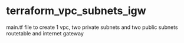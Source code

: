 # terraform_vpc_subnets_igw
main.tf file to create 1 vpc, two private subnets and two public subnets routetable and internet gateway
